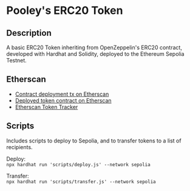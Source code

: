 # Pooley's ERC20 Token

## Description
A basic ERC20 Token inheriting from OpenZeppelin's ERC20 contract, developed with Hardhat and Solidity, deployed to the Ethereum Sepolia Testnet.

## Etherscan
- [Contract deployment tx on Etherscan](https://sepolia.etherscan.io/tx/0x1fa5433b745054f0a9f92701a9c8a3633e9782ddb6a2c23010cb736dbab7e864)
- [Deployed token contract on Etherscan](https://sepolia.etherscan.io/address/0x242def03bf69103efa66fe8933b8fcd6c45c1c85)  
- [Etherscan Token Tracker](https://sepolia.etherscan.io/token/0x242def03bf69103efa66fe8933b8fcd6c45c1c85)  

## Scripts
Includes scripts to deploy to Sepolia, and to transfer tokens to a list of recipients.

Deploy:  
`npx hardhat run 'scripts/deploy.js' --network sepolia`

Transfer:  
`npx hardhat run 'scripts/transfer.js' --network sepolia`
